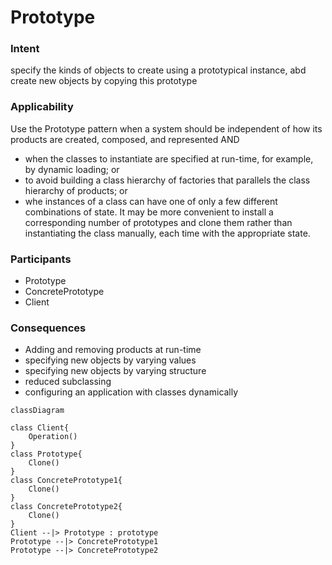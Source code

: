 # Prototype 

### Intent
specify the kinds of objects to create using a prototypical instance, abd create new objects by copying this prototype 

### Applicability
Use the Prototype pattern when a system should be independent of how its products are created, composed, and represented AND

- when the classes to instantiate are specified at run-time, for example, by dynamic loading; or
- to avoid building a class hierarchy of factories that parallels the class hierarchy of products; or
- whe  instances of a class can have one of only a few different combinations of state. It may be more convenient to install a corresponding number of prototypes and clone them rather than instantiating the class manually, each time with the appropriate state.

### Participants

- Prototype
- ConcretePrototype
- Client

### Consequences

- Adding and removing products at run-time
- specifying new objects by varying values
- specifying new objects by varying structure
- reduced subclassing 
- configuring an application with classes dynamically

```mermaid
classDiagram

class Client{
    Operation()
}
class Prototype{
    Clone()
}
class ConcretePrototype1{
    Clone()
}
class ConcretePrototype2{
    Clone()
}
Client --|> Prototype : prototype
Prototype --|> ConcretePrototype1
Prototype --|> ConcretePrototype2
```

